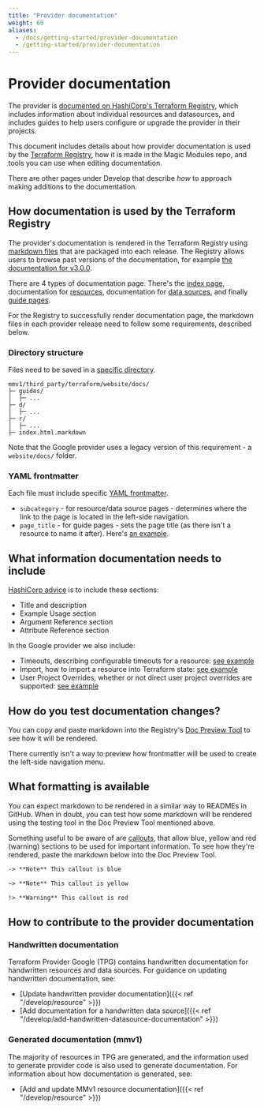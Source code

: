 ```yaml
---
title: "Provider documentation"
weight: 60
aliases:
  - /docs/getting-started/provider-documentation
  - /getting-started/provider-documentation
---
```


# Provider documentation

The provider is [documented on HashiCorp's Terraform Registry](https://registry.terraform.io/providers/hashicorp/google/latest/docs), which includes information about individual resources and datasources, and includes guides to help users configure or upgrade the provider in their projects.

This document includes details about how provider documentation is used by the [Terraform Registry](https://registry.terraform.io/providers), how it is made in the Magic Modules repo, and tools you can use when editing documentation.

There are other pages under Develop that describe _how_ to approach making additions to the documentation.

## How documentation is used by the Terraform Registry

The provider's documentation is rendered in the Terraform Registry using [markdown files](https://github.com/hashicorp/terraform-provider-google/tree/main/website/docs) that are packaged into each release. The Registry allows users to browse past versions of the documentation, for example [the documentation for v3.0.0](https://registry.terraform.io/providers/hashicorp/google/3.0.0/docs/guides/getting_started).

There are 4 types of documentation page. There's the [index page](https://github.com/hashicorp/terraform-provider-google/blob/main/website/docs/index.html.markdown), documentation for [resources](https://github.com/hashicorp/terraform-provider-google/tree/main/website/docs/r), documentation for [data sources](https://github.com/hashicorp/terraform-provider-google/tree/main/website/docs/d), and finally [guide pages](https://github.com/hashicorp/terraform-provider-google/tree/main/website/docs/guides).

For the Registry to successfully render documentation page, the markdown files in each provider release need to follow some requirements, described below.

### Directory structure

Files need to be saved in a [specific directory](https://developer.hashicorp.com/terraform/registry/providers/docs#directory-structure).

```
mmv1/third_party/terraform/website/docs/
├─ guides/
│  ├─ ...
├─ d/
│  ├─ ...
├─ r/
│  ├─ ...
├─ index.html.markdown
```
Note that the Google provider uses a legacy version of this requirement - a `website/docs/` folder.

### YAML frontmatter

Each file must include specific [YAML frontmatter](https://developer.hashicorp.com/terraform/registry/providers/docs#yaml-frontmatter).

- `subcategory` - for resource/data source pages -  determines where the link to the page is located in the left-side navigation.
- `page_title` - for guide pages -  sets the page title (as there isn't a resource to name it after). Here's [an example](https://github.com/hashicorp/terraform-provider-google/blob/46b96dcaec4e1563a5a0aff412e47896a3b72ea7/website/docs/guides/getting_started.html.markdown?plain=1#L2).
## What information documentation needs to include

[HashiCorp advice](https://developer.hashicorp.com/terraform/registry/providers/docs#headers) is to include these sections:

- Title and description
- Example Usage section
- Argument Reference section
- Attribute Reference section

In the Google provider we also include:
- Timeouts, describing configurable timeouts for a resource: [see example](https://registry.terraform.io/providers/hashicorp/google/latest/docs/resources/compute_address#timeouts)
- Import, how to import a resource into Terraform state: [see example](https://registry.terraform.io/providers/hashicorp/google/latest/docs/resources/compute_address#import)
- User Project Overrides, whether or not direct user project overrides are supported: [see example](https://registry.terraform.io/providers/hashicorp/google/latest/docs/resources/compute_address#user-project-overrides)

## How do you test documentation changes?

You can copy and paste markdown into the Registry's [Doc Preview Tool](https://registry.terraform.io/tools/doc-preview) to see how it will be rendered.

There currently isn't a way to preview how frontmatter will be used to create the left-side navigation menu.


## What formatting is available

You can expect markdown to be rendered in a similar way to READMEs in GitHub. When in doubt, you can test how some markdown will be rendered using the testing tool in the Doc Preview Tool mentioned above.

Something useful to be aware of are [callouts](https://developer.hashicorp.com/terraform/registry/providers/docs#callouts), that allow blue, yellow and red (warning) sections to be used for important information. To see how they're rendered, paste the markdown below into the Doc Preview Tool.

```markdown
-> **Note** This callout is blue

~> **Note** This callout is yellow

!> **Warning** This callout is red
```

## How to contribute to the provider documentation

### Handwritten documentation

Terraform Provider Google (TPG) contains handwritten documentation for handwritten resources and data sources. For guidance on updating handwritten documentation, see:
- [Update handwritten provider documentation]({{< ref "/develop/resource" >}})
- [Add documentation for a handwritten data source]({{< ref "/develop/add-handwritten-datasource-documentation" >}})

### Generated documentation (mmv1)

The majority of resources in TPG are generated, and the information used to generate provider code is also used to generate documentation. For information about how documentation is generated, see:
- [Add and update MMv1 resource documentation]({{< ref "/develop/resource" >}})

